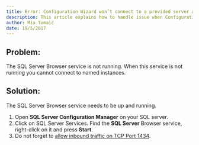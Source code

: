 ```yaml
---
title: Error: Configuration Wizard won’t connect to a provided server and database.
description: This article explains how to handle issue when Configuration Wizard is not able to connect to a provided server and database.
author: Mia Tomaić
date: 19/5/2017
---
```


## Problem:
The SQL Server Browser service is not running. When this service is not running you cannot connect to named instances.

## Solution:
The SQL Server Browser service needs to be up and running.

1. Open **SQL Server Configuration Manager** on your SQL server.
2. Click on SQL Server Services. Find the **SQL Server** Browser service, right-click on it and press **Start**.
3. Do not forget to [allow inbound traffic on TCP Port 1434](#internal/faq/troubleshooting-SQL-server-connection/inbound-traffic).
